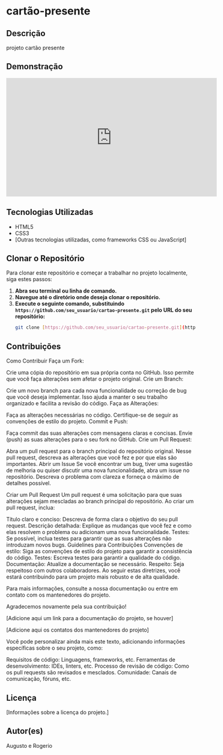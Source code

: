 # cartão-presente

## Descrição
projeto cartão presente

## Demonstração
<iframe width="560" height="315" src="https://www.youtube.com/embed/seu_video_id" title="YouTube video player" frameborder="0" allow="accelerometer; autoplay; clipboard-write; encrypted-media; gyroscope; picture-in-picture" allowfullscreen></iframe> 

## Tecnologias Utilizadas
* HTML5
* CSS3
* [Outras tecnologias utilizadas, como frameworks CSS ou JavaScript]

## Clonar o Repositório

Para clonar este repositório e começar a trabalhar no projeto localmente, siga estes passos:

1. **Abra seu terminal ou linha de comando.**
2. **Navegue até o diretório onde deseja clonar o repositório.**
3. **Execute o seguinte comando, substituindo `https://github.com/seu_usuario/cartao-presente.git` pelo URL do seu repositório:**
   ```bash
   git clone [https://github.com/seu_usuario/cartao-presente.git](https://github.com/seu_usuario/cartao-presente.git)

## Contribuições
Como Contribuir
Faça um Fork:

Crie uma cópia do repositório em sua própria conta no GitHub. Isso permite que você faça alterações sem afetar o projeto original.
Crie um Branch:

Crie um novo branch para cada nova funcionalidade ou correção de bug que você deseja implementar. Isso ajuda a manter o seu trabalho organizado e facilita a revisão do código.
Faça as Alterações:

Faça as alterações necessárias no código. Certifique-se de seguir as convenções de estilo do projeto.
Commit e Push:

Faça commit das suas alterações com mensagens claras e concisas.
Envie (push) as suas alterações para o seu fork no GitHub.
Crie um Pull Request:

Abra um pull request para o branch principal do repositório original. Nesse pull request, descreva as alterações que você fez e por que elas são importantes.
Abrir um Issue
Se você encontrar um bug, tiver uma sugestão de melhoria ou quiser discutir uma nova funcionalidade, abra um issue no repositório. Descreva o problema com clareza e forneça o máximo de detalhes possível.

Criar um Pull Request
Um pull request é uma solicitação para que suas alterações sejam mescladas ao branch principal do repositório. Ao criar um pull request, inclua:

Título claro e conciso: Descreva de forma clara o objetivo do seu pull request.
Descrição detalhada: Explique as mudanças que você fez e como elas resolvem o problema ou adicionam uma nova funcionalidade.
Testes: Se possível, inclua testes para garantir que as suas alterações não introduzam novos bugs.
Guidelines para Contribuições
Convenções de estilo: Siga as convenções de estilo do projeto para garantir a consistência do código.
Testes: Escreva testes para garantir a qualidade do código.
Documentação: Atualize a documentação se necessário.
Respeito: Seja respeitoso com outros colaboradores.
Ao seguir estas diretrizes, você estará contribuindo para um projeto mais robusto e de alta qualidade.

Para mais informações, consulte a nossa documentação ou entre em contato com os mantenedores do projeto.

Agradecemos novamente pela sua contribuição!

[Adicione aqui um link para a documentação do projeto, se houver]

[Adicione aqui os contatos dos mantenedores do projeto]

Você pode personalizar ainda mais este texto, adicionando informações específicas sobre o seu projeto, como:

Requisitos de código: Linguagens, frameworks, etc.
Ferramentas de desenvolvimento: IDEs, linters, etc.
Processo de revisão de código: Como os pull requests são revisados e mesclados.
Comunidade: Canais de comunicação, fóruns, etc.

## Licença
[Informações sobre a licença do projeto.]

## Autor(es)
Augusto e Rogerio

